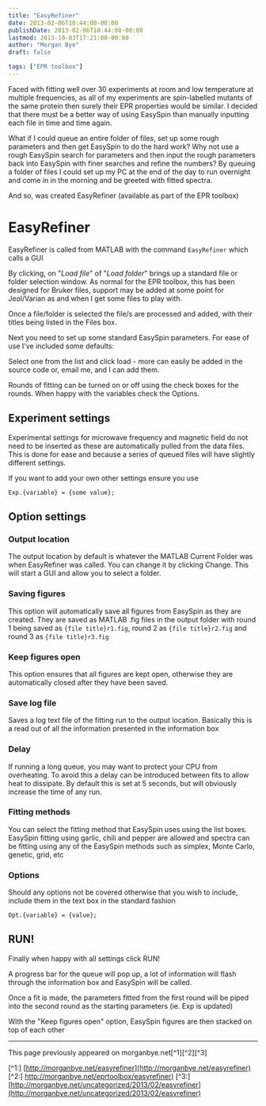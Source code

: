 ```yaml
---
title: "EasyRefiner"
date: 2013-02-06T10:44:00-00:00
publishDate: 2013-02-06T10:44:00-00:00
lastmod: 2013-10-03T17:21:00-00:00
author: "Morgan Bye"
draft: false

tags: ["EPR toolbox"]
---
```


Faced with fitting well over 30 experiments at room and low temperature at multiple frequencies, as all of my experiments are spin-labelled mutants of the same protein then surely their EPR properties would be similar. I decided that there must be a better way of using EasySpin than manually inputting each file in time and time again.

What if I could queue an entire folder of files, set up some rough parameters and then get EasySpin to do the hard work? Why not use a rough EasySpin search for parameters and then input the rough parameters back into EasySpin with finer searches and refine the numbers? By queuing a folder of files I could set up my PC at the end of the day to run overnight and come in in the morning and be greeted with fitted spectra.

And so, was created EasyRefiner (available as part of the EPR toolbox)

# EasyRefiner
EasyRefiner is called from MATLAB with the command `EasyRefiner` which calls a GUI

By clicking, on "*Load file*" of "*Load folder*" brings up a standard file or folder selection window. As normal for the EPR toolbox, this has been designed for Bruker files, support may be added at some point for Jeol/Varian as and when I get some files to play with.

Once a file/folder is selected the file/s are processed and added, with their titles being listed in the Files box.

Next you need to set up some standard EasySpin parameters. For ease of use I've included some defaults:

Select one from the list and click load - more can easily be added in the source code or, email me, and I can add them.

Rounds of fitting can be turned on or off using the check boxes for the rounds. When happy with the variables check the Options.

## Experiment settings
Experimental settings for microwave frequency and magnetic field do not need to be inserted as these are automatically pulled from the data files. This is done for ease and because a series of queued files will have slightly different settings.

If you want to add your own other settings ensure you use
```
Exp.{variable} = {some value};
```

## Option settings
### Output location
The output location by default is whatever the MATLAB Current Folder was when EasyRefiner was called. You can change it by clicking Change. This will start a GUI and allow you to select a folder.

### Saving figures
This option will automatically save all figures from EasySpin as they are created. They are saved as MATLAB .fig files in the output folder with round 1 being saved as `{file title}r1.fig`, round 2 as `{file title}r2.fig` and round 3 as `{file title}r3.fig`

### Keep figures open
This option ensures that all figures are kept open, otherwise they are automatically closed after they have been saved.

### Save log file
Saves a log text file of the fitting run to the output location. Basically this is a read out of all the information presented in the information box

### Delay
If running a long queue, you may want to protect your CPU from overheating. To avoid this a delay can be introduced between fits to allow heat to dissipate. By default this is set at 5 seconds, but will obviously increase the time of any run.

### Fitting methods
You can select the fitting method that EasySpin uses using the list boxes. EasySpin fitting using garlic, chili and pepper are allowed and spectra can be fitting using any of the EasySpin methods such as simplex, Monte Carlo, genetic, grid, etc

### Options
Should any options not be covered otherwise that you wish to include, include them in the text box in the standard fashion
```
Opt.{variable} = {value};
```

## RUN!
Finally when happy with all settings click RUN!

A progress bar for the queue will pop up, a lot of information will flash through the information box and EasySpin will be called.

Once a fit is made, the parameters fitted from the first round will be piped into the second round as the starting parameters (ie. Exp is updated)

With the "Keep figures open" option, EasySpin figures are then stacked on top of each other


----
This page previously appeared on morganbye.net[^1][^2][^3]

[^1:] [http://morganbye.net/easyrefiner](http://morganbye.net/easyrefiner)
[^2:] [http://morganbye.net/eprtoolbox/easyrefiner)](http://morganbye.net/eprtoolbox/easyrefiner)
[^3:] [http://morganbye.net/uncategorized/2013/02/easyrefiner](http://morganbye.net/uncategorized/2013/02/easyrefiner)
